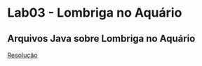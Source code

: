 # Lab03 - Lombriga no Aquário

## Arquivos Java sobre Lombriga no Aquário

[Resolução](src/pt/c02oo/s02classe/s03lombriga)
